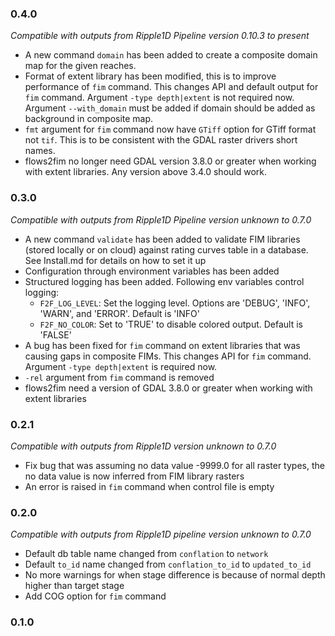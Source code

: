 ### 0.4.0
*Compatible with outputs from Ripple1D Pipeline version 0.10.3 to present*

- A new command `domain` has been added to create a composite domain map for the given reaches.
- Format of extent library has been modified, this is to improve performance of `fim` command. This changes API and default output for `fim` command. Argument `-type depth|extent` is not required now. Argument `--with_domain` must be added if domain should be added as background in composite map.
- `fmt` argument for `fim` command now have `GTiff` option for GTiff format not `tif`. This is to be consistent with the GDAL raster drivers short names.
- flows2fim no longer need GDAL version 3.8.0 or greater when working with extent libraries. Any version above 3.4.0 should work.

### 0.3.0
*Compatible with outputs from Ripple1D Pipeline version unknown to 0.7.0*

- A new command `validate` has been added to validate FIM libraries (stored locally or on cloud) against rating curves table in a database. See Install.md for details on how to set it up
- Configuration through environment variables has been added
- Structured logging has been added. Following env variables control logging:
  - `F2F_LOG_LEVEL`: Set the logging level. Options are 'DEBUG', 'INFO', 'WARN', and 'ERROR'. Default is 'INFO'
  - `F2F_NO_COLOR`: Set to 'TRUE' to disable colored output. Default is 'FALSE'
- A bug has been fixed for `fim` command on extent libraries that was causing gaps in composite FIMs. This changes API for `fim` command. Argument `-type depth|extent` is required now.
- `-rel` argument from `fim` command is removed
- flows2fim need a version of GDAL 3.8.0 or greater when working with extent libraries


### 0.2.1
*Compatible with outputs from Ripple1D version unknown to 0.7.0*

- Fix bug that was assuming no data value -9999.0 for all raster types, the no data value is now inferred from FIM library rasters
- An error is raised in `fim` command when control file is empty

### 0.2.0
*Compatible with outputs from Ripple1D pipeline version unknown to 0.7.0*

- Default db table name changed from `conflation` to `network`
- Default `to_id` name changed from `conflation_to_id` to `updated_to_id`
- No more warnings for when stage difference is because of normal depth higher than target stage
- Add COG option for `fim` command

### 0.1.0